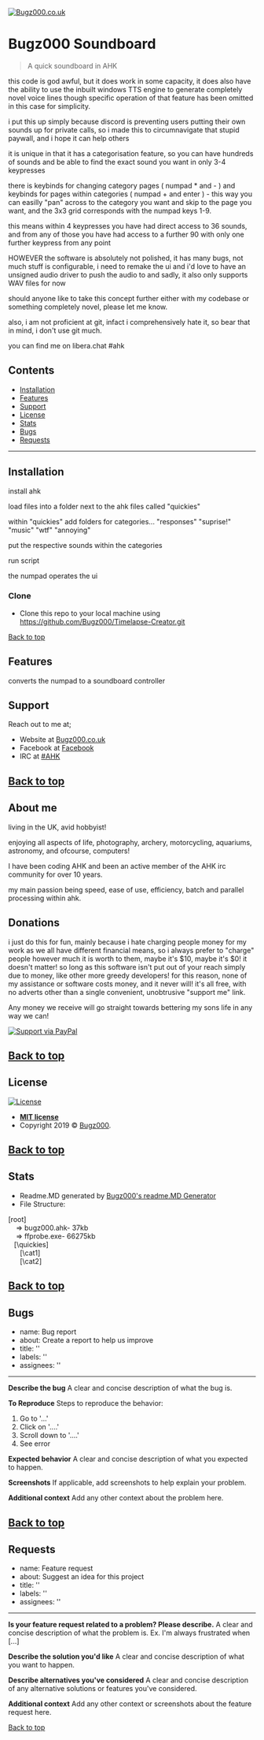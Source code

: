 <a href="Bugz000.co.uk"><img src="" title="Bugz000.co.uk" alt="Bugz000.co.uk"></a>

 # Bugz000 Soundboard

 > A quick soundboard in AHK

this code is god  awful, but it does work in some capacity, it does also have the ability to use the inbuilt windows TTS engine to generate completely novel voice lines though specific operation of that feature has been omitted in this case for simplicity.

i put this up simply because discord is preventing users putting their own sounds up for private calls, so i made this to circumnavigate that stupid paywall, and i hope it can help others

it is unique in that it has a categorisation feature, so you can have hundreds of sounds and be able to find the exact sound you want in only 3-4 keypresses

there is keybinds for changing category pages ( numpad * and - ) and keybinds for pages within categories ( numpad + and enter ) - this way you can easilly "pan" across to the category you want and skip to the page you want, and the 3x3 grid corresponds with the numpad keys 1-9.

this means within 4 keypresses you have had direct access to 36 sounds, and from any of those you have had access to a further 90 with only one further keypress from any point

HOWEVER the software is absolutely not polished, it has many bugs, not much stuff is configurable, i need to remake the ui and i'd love to have an unsigned audio driver to push the audio to
and sadly, it also only supports WAV files for now 

should anyone like to take this concept further either with my codebase or something completely novel, please let me know.

also, i am not proficient at git, infact i comprehensively hate it, so bear that in mind, i don't use git much.

you can find me on libera.chat #ahk

 ## Contents

 - [Installation](#installation)
 - [Features](#features)
 - [Support](#support)
 - [License](#license)
 - [Stats](#Stats)
 - [Bugs](#Bugs)
 - [Requests](#Requests)

 ---

 ## Installation

install ahk

load files into a folder next to the ahk files called "quickies"

within "quickies" add folders for categories... "responses" "suprise!" "music" "wtf" "annoying" 

put the respective sounds within the categories

run script

the numpad operates the ui


 ### Clone

 - Clone this repo to your local machine using https://github.com/Bugz000/Timelapse-Creator.git

[Back to top](#Contents)
 ## Features
converts the numpad to a soundboard controller

 ## Support

 Reach out to me at;

 - Website at <a href="bugz000.co.uk" target="_blank">Bugz000.co.uk</a>
 - Facebook at <a href="https://www.facebook.com/bugz000" target="_blank">Facebook</a>
 - IRC at <a href="https://kiwiirc.com/nextclient/irc.freenode.net/#ahk" target="_blank">#AHK</a>

[Back to top](#Contents)
 ---

 ## About me

 living in the UK, avid hobbyist!

 enjoying all aspects of life, photography, archery, motorcycling, aquariums, astronomy, and ofcourse, computers!

 I have been coding AHK and been an active member of the AHK irc community for over 10 years.

 my main passion being speed, ease of use, efficiency, batch and parallel processing within ahk.

 ## Donations

 i just do this for fun, mainly because i hate charging people money for my work as we all have different financial means, so i always prefer to "charge" people however much it is worth to them, maybe it's $10, maybe it's $0! it doesn't matter! so long as this software isn't put out of your reach simply due to money, like other more greedy developers!
 for this reason, none of my assistance or software costs money, and it never will! it's all free, with no adverts other than a single convenient, unobtrusive "support me" link.

 Any money we receive will go straight towards bettering my sons life in any way we can!

 [![Support via PayPal](https://cdn.rawgit.com/twolfson/paypal-github-button/1.0.0/dist/button.svg)](https://www.paypal.me/Bugz000/)


[Back to top](#Contents)
 ---

 ## License

 [![License](http://img.shields.io/:license-mit-blue.svg?style=flat-square)](http://badges.mit-license.org)

 - **[MIT license](http://opensource.org/licenses/mit-license.php)**
 - Copyright 2019 © <a href="http://www.Bugz000.co.uk" target="_blank">Bugz000</a>.

[Back to top](#Contents)
 ---
 ## Stats
 - Readme.MD generated by <a href="https://github.com/Bugz000/" target="_blank">Bugz000's readme.MD Generator</a>
 - File Structure:

[root]<br/>&nbsp;&nbsp;&nbsp; => bugz000.ahk- 37kb<br/>&nbsp;&nbsp;&nbsp; => ffprobe.exe- 66275kb<br/>&nbsp;&nbsp;&nbsp;[\quickies]<br/>&nbsp;&nbsp;&nbsp;&nbsp;&nbsp;&nbsp;[\cat1]<br/>&nbsp;&nbsp;&nbsp;&nbsp;&nbsp;&nbsp;[\cat2]<br/>

[Back to top](#Contents)
 ---
 ## Bugs
 - name: Bug report
 - about: Create a report to help us improve
 - title: ''
 - labels: ''
 - assignees: ''
 
 ---
 
 **Describe the bug**
 A clear and concise description of what the bug is.
 
 **To Reproduce**
 Steps to reproduce the behavior:
 1. Go to '...'
 2. Click on '....'
 3. Scroll down to '....'
 4. See error
 
 **Expected behavior**
 A clear and concise description of what you expected to happen.
 
 **Screenshots**
 If applicable, add screenshots to help explain your problem.
 
 **Additional context**
 Add any other context about the problem here.

[Back to top](#Contents)
 ---
 ## Requests
 - name: Feature request
 - about: Suggest an idea for this project
 - title: ''
 - labels: ''
 - assignees: ''

---

**Is your feature request related to a problem? Please describe.**
A clear and concise description of what the problem is. Ex. I'm always frustrated when [...]

**Describe the solution you'd like**
A clear and concise description of what you want to happen.

**Describe alternatives you've considered**
A clear and concise description of any alternative solutions or features you've considered.

**Additional context**
Add any other context or screenshots about the feature request here.

[Back to top](#Contents)

